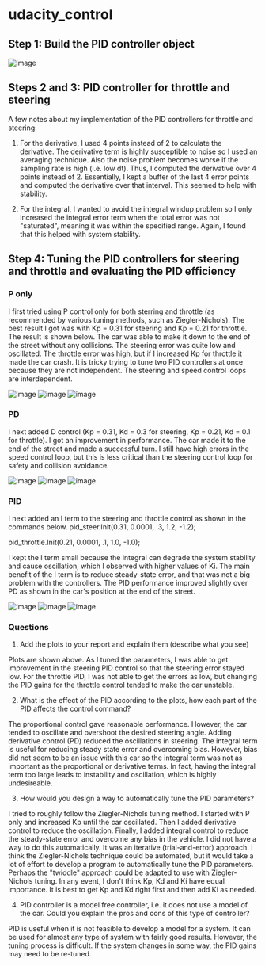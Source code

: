 # udacity_control

## Step 1: Build the PID controller object

![image](https://user-images.githubusercontent.com/7365421/197010504-597dfd54-fcaf-48c3-8cdd-d6d448707005.png)

## Steps 2 and 3: PID controller for throttle and steering

A few notes about my implementation of the PID controllers for throttle and steering:

1. For the derivative, I used 4 points instead of 2 to calculate the derivative. The derivative term is highly susceptible to noise so I used an averaging technique. Also the noise problem becomes worse if the sampling rate is high (i.e. low dt). Thus, I computed the derivative over 4 points instead of 2. Essentially, I kept a buffer of the last 4 error points and computed the derivative over that interval. This seemed to help with stability.

2. For the integral, I wanted to avoid the integral windup problem so I only increased the integral error term when the total error was not "saturated", meaning it was within the specified range. Again, I found that this helped with system stability. 

## Step 4: Tuning the PID controllers for steering and throttle and evaluating the PID efficiency
### P only 
I first tried using P control only for both sterring and throttle (as recommended by various tuning methods, such as Ziegler-Nichols). The best result I got was with Kp = 0.31 for steering and Kp = 0.21 for throttle. The result is shown below. The car was able to make it down to the end of the street without any collisions. The steering error was quite low and oscillated. The throttle error was high, but if I increased Kp for throttle it made the car crash. It is tricky trying to tune two PID controllers at once because they are not independent. The steering and speed control loops are interdependent.

![image](https://user-images.githubusercontent.com/7365421/197274771-a0bb7fab-d25a-4026-a00f-a80bd288dfff.png)
![image](https://user-images.githubusercontent.com/7365421/197274889-8662b376-cca0-4f1c-a812-543a4a8a9def.png)
![image](https://user-images.githubusercontent.com/7365421/197275034-69e3d898-fc33-4364-9681-6a601ad95a8d.png)

### PD

I next added D control (Kp = 0.31, Kd = 0.3 for steering, Kp = 0.21, Kd = 0.1 for throttle). I got an improvement in performance. The car made it to the end of the street and made a successful turn. I still have high errors in the speed control loop, but this is less critical than the steering control loop for safety and collision avoidance.

![image](https://user-images.githubusercontent.com/7365421/197277186-97190ec6-c2ee-4134-9363-6ac243d8365e.png)
![image](https://user-images.githubusercontent.com/7365421/197277245-1c7cf029-b1f7-49c0-a7e7-34f8a7a1e5f5.png)
![image](https://user-images.githubusercontent.com/7365421/197277330-5d570fc8-a001-496c-b533-24c08f9d16f2.png)

### PID 

I next added an I term to the steering and throttle control as shown in the commands below.
  pid_steer.Init(0.31, 0.0001, .3, 1.2, -1.2);
  
  pid_throttle.Init(0.21, 0.0001, .1, 1.0, -1.0);

I kept the I term small because the integral can degrade the system stability and cause oscillation, which I observed with higher values of Ki. The main benefit of the I term is to reduce steady-state error, and that was not a big problem with the controllers. The PID performance improved slightly over PD as shown in the car's position at the end of the street.

![image](https://user-images.githubusercontent.com/7365421/197279196-b03740c7-931a-4630-bc2a-3738e7157392.png)
![image](https://user-images.githubusercontent.com/7365421/197280289-e48aabf8-79ee-42d9-bf28-85bf06e80d2d.png)
![image](https://user-images.githubusercontent.com/7365421/197280344-5a077dd6-619d-4269-b166-016f69a73b71.png)

### Questions

1. Add the plots to your report and explain them (describe what you see)

Plots are shown above. As I tuned the parameters, I was able to get improvement in the steering PID control so that the steering error stayed low. For the throttle PID, I was not able to get the errors as low, but changing the PID gains for the throttle control tended to make the car unstable.

2. What is the effect of the PID according to the plots, how each part of the PID affects the control command?

The proportional control gave reasonable performance. However, the car tended to oscillate and overshoot the desired steering angle. Adding derivative control (PD) reduced the oscillations in steering. The integral term is useful for reducing steady state error and overcoming bias. However, bias did not seem to be an issue with this car so the integral term was not as important as the proportional or derivative terms. In fact, having the integral term too large leads to instability and oscillation, which is highly undesireable.

3. How would you design a way to automatically tune the PID parameters?

I tried to roughly follow the Ziegler-Nichols tuning method. I started with P only and increased Kp until the car oscillated. Then I added derivative control to reduce the oscillation. Finally, I added integral control to reduce the steady-state error and overcome any bias in the vehicle. I did not have a way to do this automatically. It was an iterative (trial-and-error) approach. I think the Ziegler-Nichols technique could be automated, but it would take a lot of effort to develop a program to automatically tune the PID parameters. Perhaps the "twiddle" approach could be adapted to use with Ziegler-Nichols tuning. In any event, I don't think Kp, Kd and Ki have equal importance. It is best to get Kp and Kd right first and then add Ki as needed.

4. PID controller is a model free controller, i.e. it does not use a model of the car. Could you explain the pros and cons of this type of controller?

PID is useful when it is not feasible to develop a model for a system. It can be used for almost any type of system with fairly good results. However, the tuning process is difficult. If the system changes in some way, the PID gains may need to be re-tuned.

